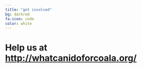 ```yaml
---
title: "get involved"
bg: darkred
fa-icon: code
color: white
---
```


# Help us at <http://whatcanidoforcoala.org/>
